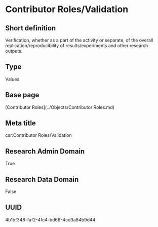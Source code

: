 # Contributor Roles/Validation
## Short definition
Verification, whether as a part of the activity or separate, of the overall replication/reproducibility of results/experiments and other research outputs.
## Type
Values
## Base page
[Contributor Roles](../Objects/Contributor Roles.md)
## Meta title
csr:Contributor Roles/Validation
## Research Admin Domain
True
## Research Data Domain
False
## UUID
4b1bf348-faf2-4fc4-bd66-4cd3a84b9d44
